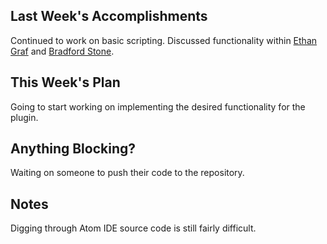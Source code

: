 ## Last Week's Accomplishments

Continued to work on basic scripting. Discussed functionality within [Ethan Graf](https://github.com/eagraf) and [Bradford Stone](https://github.com/kazooiebee).

## This Week's Plan

Going to start working on implementing the desired functionality for the plugin.

## Anything Blocking?

Waiting on someone to push their code to the repository.

## Notes

Digging through Atom IDE source code is still fairly difficult.


